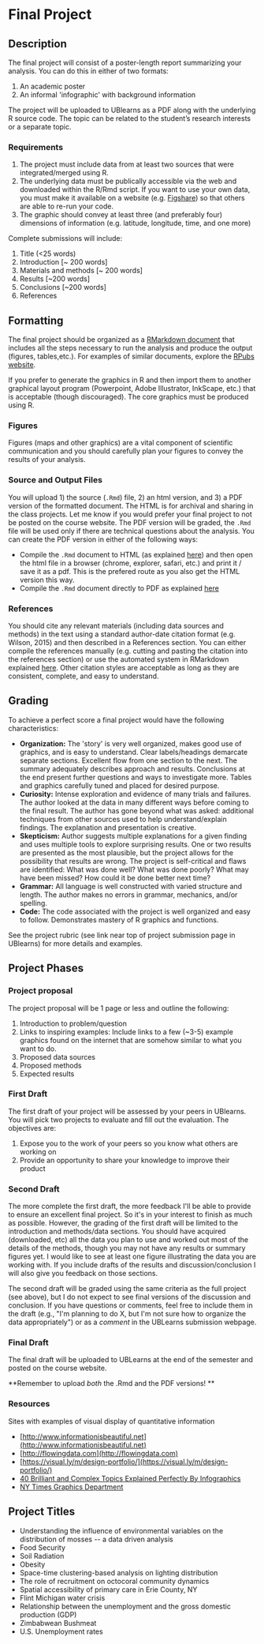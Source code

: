 # Final Project

## Description

The final project will consist of a poster-length report summarizing your analysis.  You can do this in either of two formats:

1. An academic poster
2. An informal 'infographic' with background information

The project will be uploaded to UBlearns as a PDF along with the underlying R source code.  The topic can be related to the student’s research interests or a separate topic.

### Requirements

1. The project must include data from at least two sources that were integrated/merged using R.
2. The underlying data must be publically accessible via the web and downloaded within the R/Rmd script.  If you want to use your own data, you must make it available on a website (e.g. [Figshare](figshare.org)) so that others are able to re-run your code.
2. The graphic should convey at least three (and preferably four) dimensions of information (e.g.  latitude, longitude, time, and one more)


Complete submissions will include:

1. Title (<25 words)
2. Introduction  [~ 200 words]
3. Materials and methods [~ 200 words]
4. Results [~200 words]
5. Conclusions [~200 words]
6. References


## Formatting

The final project should be organized as a [RMarkdown document](http://rmarkdown.rstudio.com) that includes all the steps necessary to run the analysis and produce the output (figures, tables,etc.).  For examples of similar documents, explore the [RPubs website](https://rpubs.com).    

If you prefer to generate the graphics in R and then import them to another graphical layout program (Powerpoint, Adobe Illustrator, InkScape, etc.) that is acceptable (though discouraged).  The core graphics must be produced using R.

### Figures
Figures (maps and other graphics) are a vital component of scientific communication and you should carefully plan your figures to convey the results of your analysis.  

### Source and Output Files

You will upload 1) the source (`.Rmd`) 	file, 2) an html version, and 3) a PDF version of the formatted document.  The HTML is for archival and sharing in the class projects.  Let me know if you would prefer your final project to not be posted on the course website.  The PDF version will be graded, the `.Rmd` file will be used only if there are technical questions about the analysis.   You can create the PDF version in either of the following ways:

* Compile the `.Rmd` document to HTML (as explained [here](http://rmarkdown.rstudio.com/html_document_format.html)) and then open the html file in a browser (chrome, explorer, safari, etc.) and print it / save it as a pdf.  This is the prefered route as you also get the HTML version this way.
* Compile the `.Rmd` document directly to PDF as explained [here](http://rmarkdown.rstudio.com/pdf_document_format.html) 

### References
You should cite any relevant materials (including data sources and methods) in the text using a standard author-date citation format (e.g. Wilson, 2015) and then described in a References section.  You can either compile the references manually (e.g. cutting and pasting the citation into the references section) or use the automated system in RMarkdown explained [here](http://rmarkdown.rstudio.com/authoring_bibliographies_and_citations.html).   Other citation styles are acceptable as long as they are consistent, complete, and easy to understand.  

## Grading

To achieve a perfect score a final project would have the following characteristics: 

* **Organization:** The 'story' is very well organized, makes good use of graphics, and is easy to understand. Clear labels/headings demarcate separate sections. Excellent flow from one section to the next. The summary adequately describes approach and results.  Conclusions at the end present further questions and ways to investigate more. Tables and graphics carefully tuned and placed for desired purpose.
* **Curiosity:** Intense exploration and evidence of many trials and failures. The author looked at the data in many different ways before coming to the final result. The author has gone beyond what was asked: additional techniques from other sources used to help understand/explain findings. The explanation and presentation is creative.
* **Skepticism:** Author suggests multiple explanations for a given finding and uses multiple tools to explore surprising results. One or two results are presented as the most plausible, but the project allows for the possibility that results are wrong. The project is self-critical and flaws are identified: What was done well? What was done poorly? What may have been missed? How could it be done better next time? 
* **Grammar:**  All language is well constructed with varied structure and length. The author makes no errors in grammar, mechanics, and/or spelling.
* **Code:** The code associated with the project is well organized and easy to follow.   Demonstrates mastery of R graphics and functions.

See the project rubric (see link near top of project submission page in UBlearns) for more details and examples.  

## Project Phases

### Project proposal

The project proposal will be 1 page or less and outline the following:

1.  Introduction to problem/question
2.  Links to inspiring examples:  Include links to a few (~3-5) example graphics found on the internet that are somehow similar to what you want to do.
2.  Proposed data sources
3.  Proposed methods
4.  Expected results

### First Draft
The first draft of your project will be assessed by your peers in UBlearns.  You will pick two projects to evaluate and fill out the evaluation.  The objectives are:

1. Expose you to the work of your peers so you know what others are working on
2. Provide an opportunity to share your knowledge to improve their product

### Second Draft

The more complete the first draft, the more feedback I'll be able to provide to ensure an excellent final project.  So it's in your interest to finish as much as possible.  However, the grading of the first draft will be limited to the introduction and methods/data sections.  You should have acquired (downloaded, etc) all the data you plan to use and worked out most of the details of the methods, though you may not have any results or summary figures yet.  I would like to see at least one figure illustrating the data you are working with.  If you include drafts of the results and discussion/conclusion I will also give you feedback on those sections.  

The second draft will be graded using the same criteria as the full project (see above), but I do not expect to see final versions of the discussion and conclusion.  If you have questions or comments, feel free to include them in the draft (e.g., "I'm planning to do X, but I'm not sure how to organize the data appropriately") or as a _comment_ in the UBLearns submission webpage.  

### Final Draft

The final draft will be uploaded to UBLearns at the end of the semester and posted on the course website.

**Remember to upload _both_ the .Rmd and the PDF versions! **

### Resources

Sites with examples of visual display of quantitative information 

* [http://www.informationisbeautiful.net](http://www.informationisbeautiful.net)
* [http://flowingdata.com](http://flowingdata.com)
* [https://visual.ly/m/design-portfolio/](https://visual.ly/m/design-portfolio/) 
* [40 Brilliant and Complex Topics Explained Perfectly By Infographics](https://designschool.canva.com/blog/best-infographics/)
* [NY Times Graphics Department](https://twitter.com/nytgraphics)

## Project Titles

* Understanding the influence of environmental variables on the distribution of mosses -- a data driven analysis
* Food Security
* Soil Radiation
* Obesity
* Space-time clustering-based analysis on lighting distribution
* The role of recruitment on octocoral community dynamics
* Spatial accessibility of primary care in Erie County, NY
* Flint Michigan water crisis
* Relationship between the unemployment and the gross domestic production (GDP)
* Zimbabwean Bushmeat
* U.S. Unemployment rates
